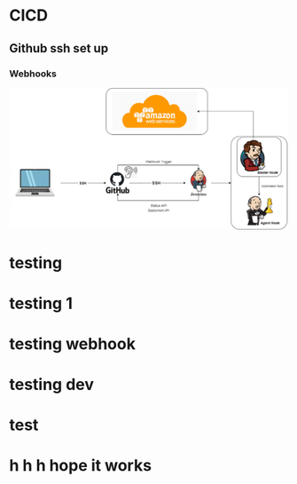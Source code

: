 # CICD
## Github ssh set up
### Webhooks
![](images/CICD.png)
# testing
# testing 1
# testing webhook
# testing dev
# test
# h h h hope it works

